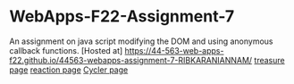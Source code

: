 # WebApps-F22-Assignment-7
An assignment on java script modifying the DOM and using anonymous callback functions.
[Hosted at] https://44-563-web-apps-f22.github.io/44563-webapps-assignment-7-RIBKARANIANNAM/
[treasure page](treasure.html)
[reaction page](reaction..html)
[Cycler page](cycler.html)